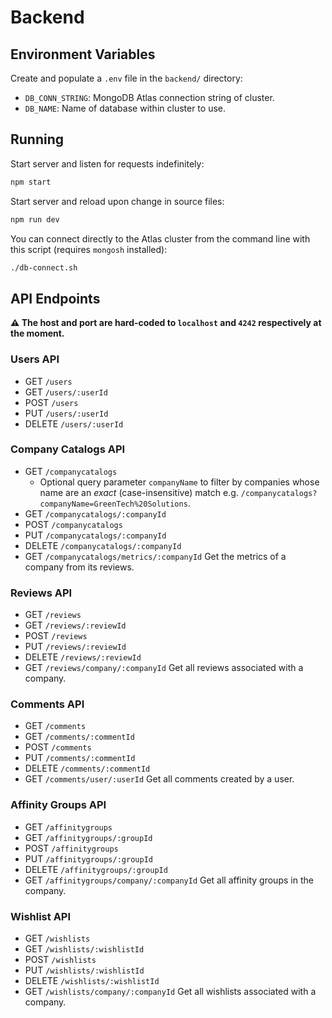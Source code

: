 # Backend


## Environment Variables

Create and populate a `.env` file in the `backend/` directory:

* `DB_CONN_STRING`: MongoDB Atlas connection string of cluster.
* `DB_NAME`: Name of database within cluster to use.


## Running

Start server and listen for requests indefinitely:

```sh
npm start
```

Start server and reload upon change in source files:

```sh
npm run dev
```

You can connect directly to the Atlas cluster from the command line with this
script (requires `mongosh` installed):

```sh
./db-connect.sh
```


## API Endpoints

**:warning: The host and port are hard-coded to `localhost` and `4242`
respectively at the moment.**


### Users API

* GET `/users`
* GET `/users/:userId`
* POST `/users`
* PUT `/users/:userId`
* DELETE `/users/:userId`


### Company Catalogs API

* GET `/companycatalogs`
  * Optional query parameter `companyName` to filter by companies whose name are
    an *exact* (case-insensitive) match e.g.
    `/companycatalogs?companyName=GreenTech%20Solutions`.
* GET `/companycatalogs/:companyId`
* POST `/companycatalogs`
* PUT `/companycatalogs/:companyId`
* DELETE `/companycatalogs/:companyId`
* GET `/companycatalogs/metrics/:companyId` Get the metrics of a company from
  its reviews.


### Reviews API

* GET `/reviews`
* GET `/reviews/:reviewId`
* POST `/reviews`
* PUT `/reviews/:reviewId`
* DELETE `/reviews/:reviewId`
* GET `/reviews/company/:companyId` Get all reviews associated with a company.


### Comments API

* GET `/comments`
* GET `/comments/:commentId`
* POST `/comments`
* PUT `/comments/:commentId`
* DELETE `/comments/:commentId`
* GET `/comments/user/:userId` Get all comments created by a user.


### Affinity Groups API

* GET `/affinitygroups`
* GET `/affinitygroups/:groupId`
* POST `/affinitygroups`
* PUT `/affinitygroups/:groupId`
* DELETE `/affinitygroups/:groupId`
* GET `/affinitygroups/company/:companyId` Get all affinity groups in the
  company.


### Wishlist API

* GET `/wishlists`
* GET `/wishlists/:wishlistId`
* POST `/wishlists`
* PUT `/wishlists/:wishlistId`
* DELETE `/wishlists/:wishlistId`
* GET `/wishlists/company/:companyId` Get all wishlists associated with a
  company.
